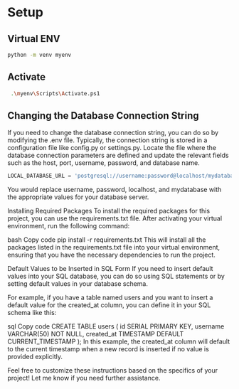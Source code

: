 # Setup


## Virtual ENV

```bash
python -m venv myenv
```

## Activate

```sh
 .\myenv\Scripts\Activate.ps1
```


## Changing the Database Connection String
If you need to change the database connection string, you can do so by modifying the .env file. Typically, the connection string is stored in a configuration file like config.py or settings.py. Locate the file where the database connection parameters are defined and update the relevant fields such as the host, port, username, password, and database name.

```python
LOCAL_DATABASE_URL = 'postgresql://username:password@localhost/mydatabase'
```
You would replace username, password, localhost, and mydatabase with the appropriate values for your database server.

Installing Required Packages
To install the required packages for this project, you can use the requirements.txt file. After activating your virtual environment, run the following command:

bash
Copy code
pip install -r requirements.txt
This will install all the packages listed in the requirements.txt file into your virtual environment, ensuring that you have the necessary dependencies to run the project.

Default Values to be Inserted in SQL Form
If you need to insert default values into your SQL database, you can do so using SQL statements or by setting default values in your database schema.

For example, if you have a table named users and you want to insert a default value for the created_at column, you can define it in your SQL schema like this:

sql
Copy code
CREATE TABLE users (
    id SERIAL PRIMARY KEY,
    username VARCHAR(50) NOT NULL,
    created_at TIMESTAMP DEFAULT CURRENT_TIMESTAMP
);
In this example, the created_at column will default to the current timestamp when a new record is inserted if no value is provided explicitly.

Feel free to customize these instructions based on the specifics of your project! Let me know if you need further assistance.






